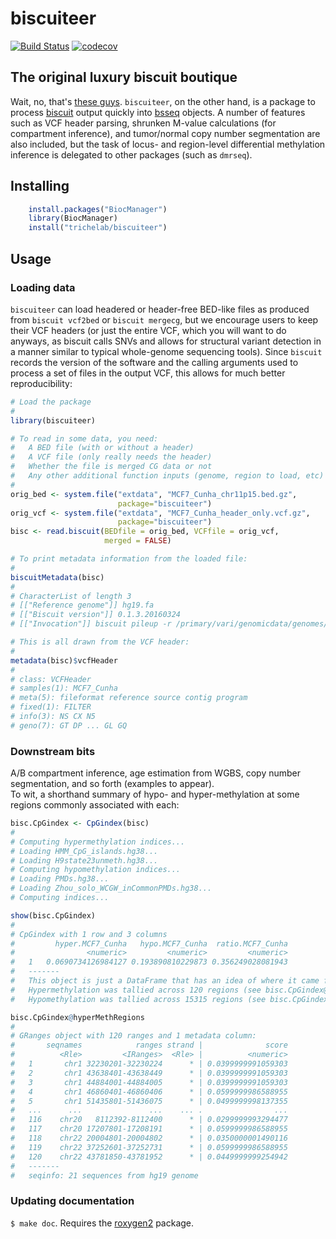 # biscuiteer

[![Build Status](https://travis-ci.org/ttriche/biscuiteer.png?branch=master)](https://travis-ci.org/ttriche/biscuiteer)  [![codecov](https://codecov.io/gh/ttriche/biscuiteer/branch/master/graph/badge.svg)](https://codecov.io/gh/ttriche/biscuiteer)

## The original luxury biscuit boutique

Wait, no, that's [these guys](https://www.biscuiteers.com/). ```biscuiteer```, on the other hand, is a package to process [biscuit](https://github.com/zwdzwd/biscuit) output quickly into [bsseq](https://bioconductor.org/packages/bsseq) objects. A number of features such as VCF header parsing, shrunken M-value calculations (for compartment inference), and tumor/normal copy number segmentation are also included, but the task of locus- and region-level differential methylation inference is delegated to other packages (such as ```dmrseq```).

## Installing

```R
    install.packages("BiocManager")
    library(BiocManager)
    install("trichelab/biscuiteer")
```

## Usage

### Loading data 

```biscuiteer``` can load headered or header-free BED-like files as produced from ```biscuit vcf2bed``` or ```biscuit mergecg```, but we encourage users to keep their VCF headers (or just the entire VCF, which you will want to do anyways, as biscuit calls SNVs and allows for structural variant detection in a manner similar to typical whole-genome sequencing tools).  Since ```biscuit``` records the version of the software and the calling arguments used to process a set of files in the output VCF, this allows for much better reproducibility:

```R
# Load the package
#
library(biscuiteer)

# To read in some data, you need:
#   A BED file (with or without a header)
#   A VCF file (only really needs the header)
#   Whether the file is merged CG data or not
#   Any other additional function inputs (genome, region to load, etc)
#
orig_bed <- system.file("extdata", "MCF7_Cunha_chr11p15.bed.gz",
                        package="biscuiteer")
orig_vcf <- system.file("extdata", "MCF7_Cunha_header_only.vcf.gz",
                        package="biscuiteer")
bisc <- read.biscuit(BEDfile = orig_bed, VCFfile = orig_vcf,
                     merged = FALSE)

# To print metadata information from the loaded file:
#
biscuitMetadata(bisc)
#
# CharacterList of length 3
# [["Reference genome"]] hg19.fa
# [["Biscuit version"]] 0.1.3.20160324
# [["Invocation"]] biscuit pileup -r /primary/vari/genomicdata/genomes/hg19/hg1...

# This is all drawn from the VCF header:
#
metadata(bisc)$vcfHeader
#
# class: VCFHeader 
# samples(1): MCF7_Cunha
# meta(5): fileformat reference source contig program
# fixed(1): FILTER
# info(3): NS CX N5
# geno(7): GT DP ... GL GQ
```

### Downstream bits 

A/B compartment inference, age estimation from WGBS, copy number segmentation, and so forth (examples to appear).    
To wit, a shorthand summary of hypo- and hyper-methylation at some regions commonly associated with each:

```R
bisc.CpGindex <- CpGindex(bisc)
#
# Computing hypermethylation indices...
# Loading HMM_CpG_islands.hg38...
# Loading H9state23unmeth.hg38...
# Computing hypomethylation indices...
# Loading PMDs.hg38...
# Loading Zhou_solo_WCGW_inCommonPMDs.hg38...
# Computing indices...

show(bisc.CpGindex)
#
# CpGindex with 1 row and 3 columns
#         hyper.MCF7_Cunha   hypo.MCF7_Cunha  ratio.MCF7_Cunha
#                <numeric>         <numeric>         <numeric>
#   1   0.0690734126984127 0.193890810229873 0.356249028081943
#   -------
#   This object is just a DataFrame that has an idea of where it came from:
#   Hypermethylation was tallied across 120 regions (see bisc.CpGindex@hyperMethRegions). 
#   Hypomethylation was tallied across 15315 regions (see bisc.CpGindex@hypoMethRegions). 

bisc.CpGindex@hyperMethRegions
#
# GRanges object with 120 ranges and 1 metadata column:
#       seqnames            ranges strand |              score
#          <Rle>         <IRanges>  <Rle> |          <numeric>
#   1       chr1 32230201-32230224      * | 0.0399999991059303
#   2       chr1 43638401-43638449      * | 0.0399999991059303
#   3       chr1 44884001-44884005      * | 0.0399999991059303
#   4       chr1 46860401-46860406      * | 0.0599999986588955
#   5       chr1 51435801-51436075      * | 0.0499999998137355
#   ...      ...               ...    ... .                ...
#   116    chr20   8112392-8112400      * | 0.0299999993294477
#   117    chr20 17207801-17208191      * | 0.0599999986588955
#   118    chr22 20004801-20004802      * | 0.0350000001490116
#   119    chr22 37252601-37252731      * | 0.0599999986588955
#   120    chr22 43781850-43781952      * | 0.0449999999254942
#   -------
#   seqinfo: 21 sequences from hg19 genome
```

### Updating documentation

`$ make doc`. Requires the [roxygen2](https://github.com/klutometis/roxygen) package.
